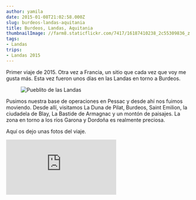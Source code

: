 ```yaml
---
author: yamila
date: 2015-01-08T21:02:58.000Z
slug: burdeos-landas-aquitania
title: Burdeos, Landas, Aquitania
thumbnailImage: //farm8.staticflickr.com/7417/16187410238_2c55309836_z.jpg
tags:
- Landas
trips:
- Landas 2015
---
```



Primer viaje de 2015. Otra vez a Francia, un sitio que cada vez que voy me gusta más. Esta vez fueron unos días en las Landas en torno a Burdeos.

<figure>
<img src="//farm8.staticflickr.com/7417/16187410238_2c55309836_z.jpg" alt="Pueblito de las Landas" />
</figure>

Pusimos nuestra base de operaciones en Pessac y desde ahí nos fuimos moviendo. Desde allí, visitamos La Duna de Pilat, Burdeos, Saint Emilion, la ciudadela de Blay, La Bastide de Armagnac y un montón de paisajes. La zona en torno a los ríos Garona y Dordoña es realmente preciosa.

Aquí os dejo unas fotos del viaje.

<div class='embed-container'><iframe src='https://www.flickr.com/photos/125687915@N08/sets/72157650129848301/player' frameborder='0' allowfullscreen webkitallowfullscreen mozallowfullscreen oallowfullscreen msallowfullscreen></iframe></div>
